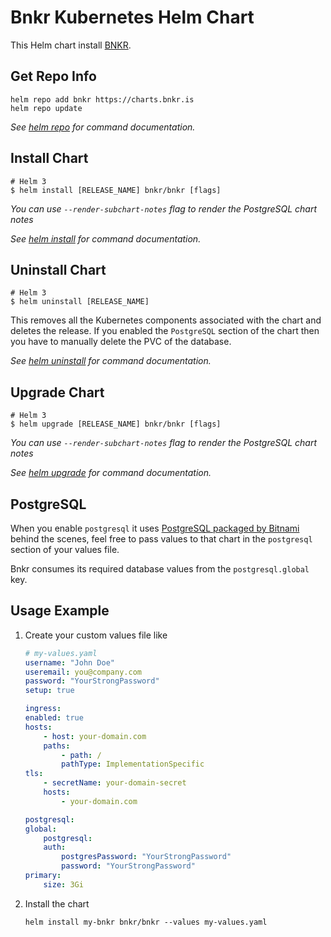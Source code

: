 # Bnkr Kubernetes Helm Chart

This Helm chart install [BNKR](https://bnkr.is).

## Get Repo Info

```console
helm repo add bnkr https://charts.bnkr.is
helm repo update
```

_See [helm repo](https://helm.sh/docs/helm/helm_repo/) for command documentation._

## Install Chart

```console
# Helm 3
$ helm install [RELEASE_NAME] bnkr/bnkr [flags]
```

_You can use `--render-subchart-notes` flag to render the PostgreSQL chart notes_

_See [helm install](https://helm.sh/docs/helm/helm_install/) for command documentation._

## Uninstall Chart

```console
# Helm 3
$ helm uninstall [RELEASE_NAME]
```

This removes all the Kubernetes components associated with the chart and deletes the release.
If you enabled the `PostgreSQL` section of the chart then you have to manually delete the PVC of the database.

_See [helm uninstall](https://helm.sh/docs/helm/helm_uninstall/) for command documentation._

## Upgrade Chart

```console
# Helm 3
$ helm upgrade [RELEASE_NAME] bnkr/bnkr [flags]
```

_You can use `--render-subchart-notes` flag to render the PostgreSQL chart notes_

_See [helm upgrade](https://helm.sh/docs/helm/helm_upgrade/) for command documentation._

## PostgreSQL

When you enable `postgresql` it uses [PostgreSQL packaged by Bitnami](https://artifacthub.io/packages/helm/bitnami/postgresql/11.1.19) behind the scenes, feel free to pass values to that chart in the `postgresql` section of your values file.

Bnkr consumes its required database values from the `postgresql.global` key.

## Usage Example
1. Create your custom values file like
    ```yaml
    # my-values.yaml
    username: "John Doe"
    useremail: you@company.com
    password: "YourStrongPassword"
    setup: true

    ingress:
    enabled: true
    hosts:
        - host: your-domain.com
        paths:
            - path: /
            pathType: ImplementationSpecific
    tls:
        - secretName: your-domain-secret
        hosts:
            - your-domain.com

    postgresql:
    global:
        postgresql:
        auth:
            postgresPassword: "YourStrongPassword"
            password: "YourStrongPassword"
    primary:
        size: 3Gi
    ```
 2. Install the chart
    ```console
    helm install my-bnkr bnkr/bnkr --values my-values.yaml
    ```
